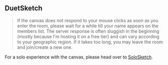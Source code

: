 ## DuetSketch

> If the canvas does not respond to your mouse clicks as soon as you enter the room, please wait for a while till your name appears on the members list. The server response is often sluggish in the beginning (mostly because I'm hosting it on a free tier) and can vary according to your geographic region. If it takes too long, you may leave the room and join/create a new one. 

For a solo experience with the canvas, please head over to [SoloSketch](https://github.com/swagatmitra-b/solosketch).

